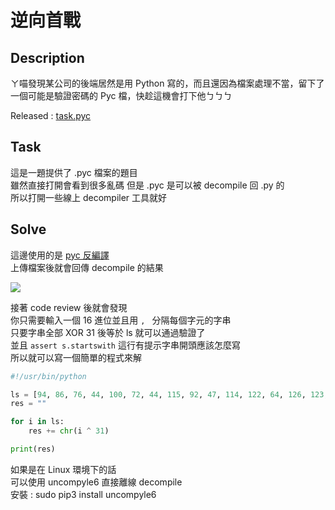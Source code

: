 # 逆向首戰

## Description

ㄚ喵發現某公司的後端居然是用 Python 寫的，而且還因為檔案處理不當，留下了一個可能是驗證密碼的 Pyc 檔，快趁這機會打下他ㄅㄅㄅ  

Released : [task.pyc](./task.pyc)

## Task

這是一題提供了 .pyc 檔案的題目  
雖然直接打開會看到很多亂碼 但是 .pyc 是可以被 decompile 回 .py 的  
所以打開一些線上 decompiler 工具就好  

## Solve

這邊使用的是 [pyc 反編譯](https://www.toolnb.com/tools-lang-zh-TW/pyc.html)  
上傳檔案後就會回傳 decompile 的結果

![](https://i.imgur.com/2yyVi3a.png)

接著 code review 後就會發現  
你只需要輸入一個 16 進位並且用 `, ` 分隔每個字元的字串  
只要字串全部 XOR 31 後等於 ls 就可以通過驗證了  
並且 `assert s.startswith` 這行有提示字串開頭應該怎麼寫  
所以就可以寫一個簡單的程式來解  

```python
#!/usr/bin/python

ls = [94, 86, 76, 44, 100, 72, 44, 115, 92, 47, 114, 122, 64, 126, 123, 114, 46, 113, 64, 86, 42, 64, 75, 119, 44, 109, 90, 64, 43, 113, 102, 64, 119, 43, 92, 116, 44, 109, 42, 32, 98]
res = ""

for i in ls:
    res += chr(i ^ 31)

print(res)

```

如果是在 Linux 環境下的話  
可以使用 uncompyle6 直接離線 decompile  
安裝 : sudo pip3 install uncompyle6

